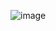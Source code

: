 ![image](https://github.com/jainam-patel/weather-app/assets/154255365/fa6ce746-cf3d-42f7-b69f-ace75f2c9d16)
